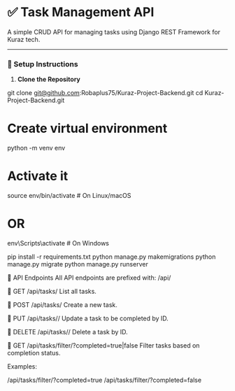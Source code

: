 # ✅ Task Management API

A simple CRUD API for managing tasks using Django REST Framework for Kuraz tech.

---

### 🔧 Setup Instructions

1. **Clone the Repository**

git clone git@github.com:Robaplus75/Kuraz-Project-Backend.git
cd Kuraz-Project-Backend.git

# Create virtual environment
python -m venv env

# Activate it
source env/bin/activate       # On Linux/macOS
# OR
env\Scripts\activate          # On Windows

pip install -r requirements.txt
python manage.py makemigrations
python manage.py migrate
python manage.py runserver

📡 API Endpoints
All API endpoints are prefixed with: /api/

🔹 GET /api/tasks/
List all tasks.

🔹 POST /api/tasks/
Create a new task.

🔹 PUT /api/tasks/<id>/
Update a task to be completed by ID.

🔹 DELETE /api/tasks/<id>/
Delete a task by ID.

🔹 GET /api/tasks/filter/?completed=true|false
Filter tasks based on completion status.

Examples:

/api/tasks/filter/?completed=true
/api/tasks/filter/?completed=false
